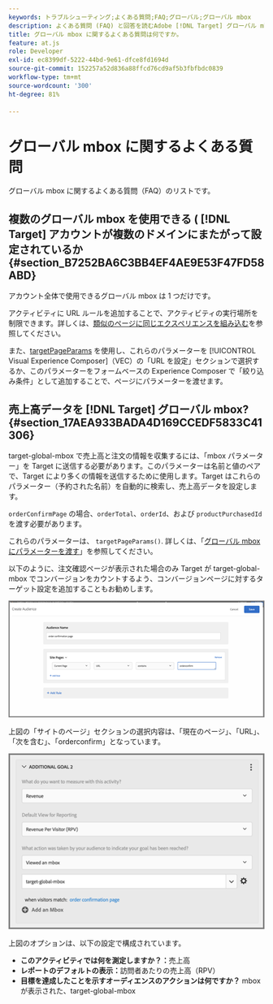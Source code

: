 ```yaml
---
keywords: トラブルシューティング;よくある質問;FAQ;グローバル;グローバル mbox
description: よくある質問 (FAQ) と回答を読むAdobe [!DNL Target] グローバル mbox。
title: グローバル mbox に関するよくある質問は何ですか。
feature: at.js
role: Developer
exl-id: ec8399df-5222-44bd-9e61-dfce8fd1694d
source-git-commit: 152257a52d836a88ffcd76cd9af5b3fbfbdc0839
workflow-type: tm+mt
source-wordcount: '300'
ht-degree: 81%

---
```


# グローバル mbox に関するよくある質問

グローバル mbox に関するよくある質問（FAQ）のリストです。

## 複数のグローバル mbox を使用できる ( [!DNL Target] アカウントが複数のドメインにまたがって設定されているか {#section_B7252BA6C3BB4EF4AE9E53F47FD58ABD}

アカウント全体で使用できるグローバル mbox は 1 つだけです。

アクティビティに URL ルールを追加することで、アクティビティの実行場所を制限できます。詳しくは、[類似のページに同じエクスペリエンスを組み込む](/help/main/c-experiences/c-visual-experience-composer/temtest.md#task_2539D51A18044F82B0D9895636546781)を参照してください。

また、[targetPageParams](/help/main/c-implementing-target/c-implementing-target-for-client-side-web/targetpageparams.md) を使用し、これらのパラメーターを [!UICONTROL Visual Experience Composer]（VEC）の「URL を設定」セクションで選択するか、このパラメーターをフォームベースの Experience Composer で「絞り込み条件」として追加することで、ページにパラメーターを渡せます。

## 売上高データを [!DNL Target] グローバル mbox? {#section_17AEA933BADA4D169CCEDF5833C41306}

target-global-mbox で売上高と注文の情報を収集するには、「mbox パラメーター」を Target に送信する必要があります。このパラメーターは名前と値のペアで、Target により多くの情報を送信するために使用します。Target はこれらのパラメーター（予約された名前）を自動的に検索し、売上高データを設定します。

`orderConfirmPage` の場合、`orderTotal`、`orderId`、および `productPurchasedId` を渡す必要があります。

これらのパラメーターは、 `targetPageParams()`. 詳しくは、「[グローバル mbox にパラメーターを渡す](/help/main/c-implementing-target/c-implementing-target-for-client-side-web/t-mbox-download/c-understanding-global-mbox/pass-parameters-to-global-mbox.md#concept_33362A04146C4E3C8E7089B65F38B5E5)」を参照してください。

以下のように、注文確認ページが表示された場合のみ Target が target-global-mbox でコンバージョンをカウントするよう、コンバージョンページに対するターゲット設定を追加することもお勧めします。

![](assets/revenue1.png)

上図の「サイトのページ」セクションの選択内容は、「現在のページ」、「URL」、「次を含む」、「orderconfirm」となっています。

![](assets/revenue2.png)

上図のオプションは、以下の設定で構成されています。

* **このアクティビティでは何を測定しますか？：**&#x200B;売上高
* **レポートのデフォルトの表示：**&#x200B;訪問者あたりの売上高（RPV）
* **目標を達成したことを示すオーディエンスのアクションは何ですか？** mbox が表示された、target-global-mbox
